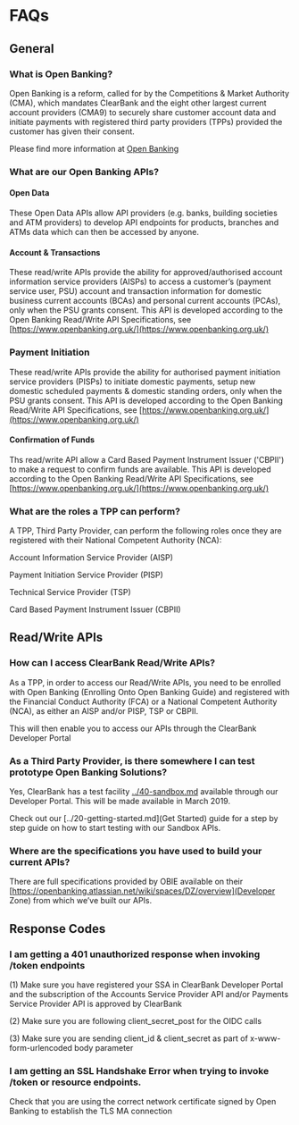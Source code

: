 # FAQs

## General

### What is Open Banking?

Open Banking is a reform, called for by the Competitions & Market Authority (CMA), which mandates ClearBank and the eight other largest current account providers (CMA9) to securely share customer account data and initiate payments with registered third party providers (TPPs) provided the customer has given their consent.

Please find more information at [Open Banking](https://www.openbanking.org.uk/)


### What are our Open Banking APIs?
#### Open Data
These Open Data APIs allow API providers (e.g. banks, building societies and ATM providers) to develop API endpoints for products, branches and ATMs data which can then be accessed by anyone.

#### Account & Transactions
These read/write APIs provide the ability for approved/authorised account information service providers (AISPs) to access a customer’s (payment service user, PSU) account and transaction information for domestic business current accounts (BCAs) and personal current accounts (PCAs), only when the PSU grants consent. This API is developed according to the Open Banking Read/Write API Specifications, see [https://www.openbanking.org.uk/](https://www.openbanking.org.uk/)

### Payment Initiation

These read/write APIs provide the ability for authorised payment initiation service providers (PISPs) to initiate domestic payments, setup new domestic scheduled payments & domestic standing orders, only when the PSU grants consent. This API is developed according to the Open Banking Read/Write API Specifications, see [https://www.openbanking.org.uk/](https://www.openbanking.org.uk/)

#### Confirmation of Funds

Ths read/write API allow a Card Based Payment Instrument Issuer ('CBPII') to make a request to confirm funds are available. This API is developed according to the Open Banking Read/Write API Specifications, see [https://www.openbanking.org.uk/](https://www.openbanking.org.uk/)


### What are the roles a TPP can perform?

A TPP, Third Party Provider, can perform the following roles once they are registered with their National Competent Authority (NCA):

Account Information Service Provider (AISP)

Payment Initiation Service Provider (PISP)

Technical Service Provider (TSP)

Card Based Payment Instrument Issuer (CBPII)



## Read/Write APIs


### How can I access ClearBank Read/Write APIs?
As a TPP, in order to access our Read/Write APIs, you need to be enrolled with Open Banking (Enrolling Onto Open Banking Guide) and registered with the Financial Conduct Authority (FCA) or a National Competent Authority (NCA), as either an AISP and/or PISP, TSP or CBPII.

This will then enable you to access our APIs through the ClearBank Developer Portal

### As a Third Party Provider, is there somewhere I can test prototype Open Banking Solutions?
 Yes, ClearBank has a test facility [../40-sandbox.md](Sandbox) available through our Developer Portal. This will be made available in March 2019.

Check out our [../20-getting-started.md](Get Started) guide for a step by step guide on how to start testing with our Sandbox APIs.


### Where are the specifications you have used to build your current APIs?
There are full specifications provided by OBIE available on their [https://openbanking.atlassian.net/wiki/spaces/DZ/overview](Developer Zone) from which we’ve built our APIs.

## Response Codes

### I am getting a 401 unauthorized response when invoking /token endpoints
(1) Make sure you have registered your SSA in ClearBank Developer Portal and the subscription of the Accounts Service Provider API and/or Payments Service Provider API is approved by ClearBank

(2) Make sure you are following client_secret_post for the OIDC calls

(3) Make sure you are sending client_id & client_secret as part of x-www-form-urlencoded body parameter

### I am getting an SSL Handshake Error when trying to invoke /token or resource endpoints.
Check that you are using the correct network certificate signed by Open Banking to establish the TLS MA connection